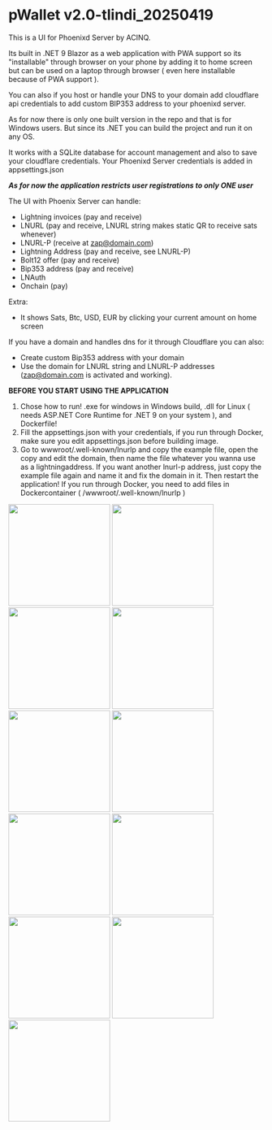 # pWallet v2.0-tlindi_20250419
This is a UI for Phoenixd Server by ACINQ.

Its built in .NET 9 Blazor as a web application with PWA support so its "installable" through browser on your phone by adding it to home screen but can be used on a laptop through browser ( even here installable because of PWA support ).

You can also if you host or handle your DNS to your domain add cloudflare api credentials to add custom BIP353 address to your phoenixd server.

As for now there is only one built version in the repo and that is for Windows users.
But since its .NET you can build the project and run it on any OS.

It works with a SQLite database for account management and also to save your cloudflare credentials.
Your Phoenixd Server credentials is added in appsettings.json

***As for now the application restricts user registrations to only ONE user***

The UI with Phoenix Server can handle:
- Lightning invoices (pay and receive)
- LNURL (pay and receive, LNURL string makes static QR to receive sats whenever)
- LNURL-P (receive at zap@domain.com)
- Lightning Address (pay and receive, see LNURL-P)
- Bolt12 offer (pay and receive)
- Bip353 address (pay and receive)
- LNAuth
- Onchain (pay)

Extra:
- It shows Sats, Btc, USD, EUR by clicking your current amount on home screen

If you have a domain and handles dns for it through Cloudflare you can also:
- Create custom Bip353 address with your domain
- Use the domain for LNURL string and LNURL-P addresses (zap@domain.com is activated and working).

**BEFORE YOU START USING THE APPLICATION**
1. Chose how to run! .exe for windows in Windows build, .dll for Linux ( needs ASP.NET Core Runtime for .NET 9 on your system ), and Dockerfile!
2. Fill the appsettings.json with your credentials, if you run through Docker, make sure you edit appsettings.json before building image.
3. Go to wwwroot/.well-known/lnurlp and copy the example file, open the copy and edit the domain, then name the file whatever you wanna use as a lightningaddress.
   If you want another lnurl-p address, just copy the example file again and name it and fix the domain in it.
   Then restart the application!
   If you run through Docker, you need to add files in Dockercontainer ( /wwwroot/.well-known/lnurlp )


<img src="https://github.com/user-attachments/assets/be4a156f-36ad-4299-86ba-3ecfba68481c" width="200px"/>
<img src="https://github.com/user-attachments/assets/54a9148b-731e-44fa-98ad-29f44d551d9e" width="200px"/>
<img src="https://github.com/user-attachments/assets/57e74927-266a-4561-9c25-f02d054500ba" width="200px"/>
<img src="https://github.com/user-attachments/assets/155c84c8-4c8a-418d-af03-3e51b9487159" width="200px"/>
<img src="https://github.com/user-attachments/assets/01ed6e16-4b03-4e13-9308-07aac58ff0b7" width="200px"/>
<img src="https://github.com/user-attachments/assets/4c682ea1-fcd4-45ba-871c-d9e17672181d" width="200px"/>
<img src="https://github.com/user-attachments/assets/223f2f2d-2fb1-4974-8ab8-c3a0858f8725" width="200px"/>
<img src="https://github.com/user-attachments/assets/eda23b42-5514-43e9-95a0-ae8923c270b8" width="200px"/>
<img src="https://github.com/user-attachments/assets/891c64c3-0e9b-47ea-bfff-f2a732440dd1" width="200px"/>
<img src="https://github.com/user-attachments/assets/08e75a7b-48c3-47ed-bf1c-0b53a74b3e02" width="200px"/>
<img src="https://github.com/user-attachments/assets/40530ed3-8dac-459d-90d3-0b668ad274c4" width="200px"/>


